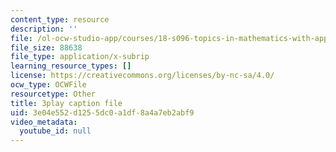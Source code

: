 ```yaml
---
content_type: resource
description: ''
file: /ol-ocw-studio-app/courses/18-s096-topics-in-mathematics-with-applications-in-finance-fall-2013/3e04e552d1255dc0a1df8a4a7eb2abf9_ro07evEWbCE.vtt
file_size: 88638
file_type: application/x-subrip
learning_resource_types: []
license: https://creativecommons.org/licenses/by-nc-sa/4.0/
ocw_type: OCWFile
resourcetype: Other
title: 3play caption file
uid: 3e04e552-d125-5dc0-a1df-8a4a7eb2abf9
video_metadata:
  youtube_id: null
---
```

